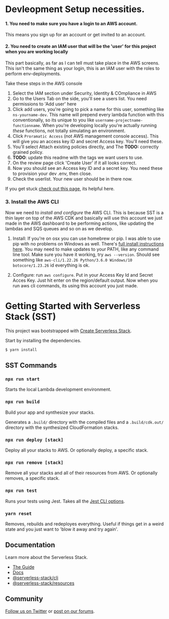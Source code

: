 # Devleopment Setup necessities.

#### 1. You need to make sure you have a login to an AWS account.

This means you sign up for an account or get invited to an account.

#### 2. You need to create an IAM user that will be the 'user' for this project when you are working locally

This part basically, as far as I can tell must take place in the AWS screens. This isn't the same thing as your login, this is an IAM user with the roles to perform env-deployments.

Take these steps in the AWS console

1. Select the IAM section under Security, Identity & COmpliance in AWS
2. Go to the Users Tab on the side, you'll see a users list. You need permissions to 'Add user' here
3. Click add users, you're going to pick a name for this user, something like `ns-yourname-dev`. This name will prepend every lambda function with this conventionally, so its unique to you like `username-projectname-functionname`. When you're developing locally you're actually running _these_ functions, not totally simulating an environment.
4. Click `Proramatic Access` (not AWS management console access). This will give you an access key ID and secret Access key. You'll need these.
5. You'll select Attach existing policies directly, and The **TODO:** correctly grained policy.
6. **TODO**: update this readme with the tags we want users to use.
7. On the review page click 'Create User' if it all looks correct.
8. Now you should see an Access key ID and a secret key. You need these to provision your dev .env, then close.
9. Check the userlist. Your new user should be in there now.

If you get stuck [check out this page](https://serverless-stack.com/chapters/create-an-iam-user.html), its helpful here.

### 3. Install the AWS CLI

Now we need to _install and configure_ the AWS CLI. This is because SST is a thin layer on top of the AWS CDK and basically will use this account we just made in the AWS dashboard to be performing actions, like updating the lambdas and SQS queues and so on as we develop.

1. Install: If you're on osx you can use homebrew or pip. I was able to use pip with no problems on Windows as well. There's [full install instructions here](https://docs.aws.amazon.com/cli/latest/userguide/getting-started-install.html). You may need to make updates to your PATH, like any command line tool. Make sure you have it working, try `aws --version`. Should see something like `aws-cli/1.22.26 Python/3.6.0 Windows/10 botocore/1.23.26` id everything is ok.

2. Configure: run `aws configure`. Put in your Access Key Id and Secret Acces Key. Just hit enter on the region/default output. Now when you run aws cli commands, its using this account you just made.

# Getting Started with Serverless Stack (SST)

This project was bootstrapped with [Create Serverless Stack](https://docs.serverless-stack.com/packages/create-serverless-stack).

Start by installing the dependencies.

```bash
$ yarn install
```

## SST Commands

### `npx run start`

Starts the local Lambda development environment.

### `npx run build`

Build your app and synthesize your stacks.

Generates a `.build/` directory with the compiled files and a `.build/cdk.out/` directory with the synthesized CloudFormation stacks.

### `npx run deploy [stack]`

Deploy all your stacks to AWS. Or optionally deploy, a specific stack.

### `npx run remove [stack]`

Remove all your stacks and all of their resources from AWS. Or optionally removes, a specific stack.

### `npx run test`

Runs your tests using Jest. Takes all the [Jest CLI options](https://jestjs.io/docs/en/cli).

### `yarn reset`

Removes, rebuilds and redeployes everything. Useful if things get in a weird state and you just want to 'blow it away and try again'.

## Documentation

Learn more about the Serverless Stack.

- [The Guide](https://serverless-stack.com/#guide)
- [Docs](https://docs.serverless-stack.com)
- [@serverless-stack/cli](https://docs.serverless-stack.com/packages/cli)
- [@serverless-stack/resources](https://docs.serverless-stack.com/packages/resources)

## Community

[Follow us on Twitter](https://twitter.com/ServerlessStack) or [post on our forums](https://discourse.serverless-stack.com).
